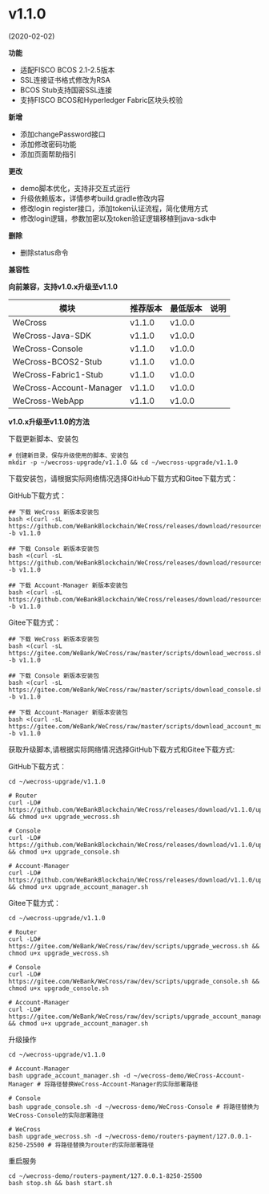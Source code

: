 # v1.1.0
(2020-02-02)

**功能**

- 适配FISCO BCOS 2.1-2.5版本
- SSL连接证书格式修改为RSA
- BCOS Stub支持国密SSL连接
- 支持FISCO BCOS和Hyperledger Fabric区块头校验

**新增**

- 添加changePassword接口
- 添加修改密码功能
- 添加页面帮助指引

**更改**

- demo脚本优化，支持非交互式运行
- 升级依赖版本，详情参考build.gradle修改内容
- 修改login register接口，添加token认证流程，简化使用方式
- 修改login逻辑，参数加密以及token验证逻辑移植到java-sdk中

**删除**

- 删除status命令

**兼容性**

**向前兼容，支持v1.0.x升级至v1.1.0**

|      模块             | 推荐版本     |    最低版本     |   说明      |
| ---------------------| ------------| ---------------|-------------|
| WeCross              | v1.1.0      |    v1.0.0     |              |
| WeCross-Java-SDK     | v1.1.0      |    v1.0.0       |           |
| WeCross-Console      | v1.1.0      |    v1.0.0      |            |
| WeCross-BCOS2-Stub   | v1.1.0      |     v1.0.0      |           |
| WeCross-Fabric1-Stub | v1.1.0      |      v1.0.0      |          |
| WeCross-Account-Manager | v1.1.0      |   v1.0.0      |             |
| WeCross-WebApp       | v1.1.0      |      v1.0.0     |           |

**v1.0.x升级至v1.1.0的方法**

下载更新脚本、安装包

```shell
# 创建新目录，保存升级使用的脚本、安装包
mkdir -p ~/wecross-upgrade/v1.1.0 && cd ~/wecross-upgrade/v1.1.0
```

下载安装包，请根据实际网络情况选择GitHub下载方式和Gitee下载方式：

GitHub下载方式：

```shell
## 下载 WeCross 新版本安装包
bash <(curl -sL https://github.com/WeBankBlockchain/WeCross/releases/download/resources/download_wecross.sh) -b v1.1.0

## 下载 Console 新版本安装包
bash <(curl -sL https://github.com/WeBankBlockchain/WeCross/releases/download/resources/download_console.sh) -b v1.1.0

## 下载 Account-Manager 新版本安装包
bash <(curl -sL https://github.com/WeBankBlockchain/WeCross/releases/download/resources/download_account_manager.sh) -b v1.1.0
```

Gitee下载方式：

```shell
## 下载 WeCross 新版本安装包
bash <(curl -sL https://gitee.com/WeBank/WeCross/raw/master/scripts/download_wecross.sh) -b v1.1.0

## 下载 Console 新版本安装包
bash <(curl -sL https://gitee.com/WeBank/WeCross/raw/master/scripts/download_console.sh) -b v1.1.0

## 下载 Account-Manager 新版本安装包
bash <(curl -sL https://gitee.com/WeBank/WeCross/raw/master/scripts/download_account_manager.sh) -b v1.1.0
```

获取升级脚本,请根据实际网络情况选择GitHub下载方式和Gitee下载方式:

GitHub下载方式：

```shell
cd ~/wecross-upgrade/v1.1.0

# Router
curl -LO# https://github.com/WeBankBlockchain/WeCross/releases/download/v1.1.0/upgrade_wecross.sh && chmod u+x upgrade_wecross.sh

# Console
curl -LO# https://github.com/WeBankBlockchain/WeCross/releases/download/v1.1.0/upgrade_console.sh && chmod u+x upgrade_console.sh

# Account-Manager
curl -LO# https://github.com/WeBankBlockchain/WeCross/releases/download/v1.1.0/upgrade_account_manager.sh && chmod u+x upgrade_account_manager.sh
```

Gitee下载方式：

```shell
cd ~/wecross-upgrade/v1.1.0

# Router
curl -LO# https://gitee.com/WeBank/WeCross/raw/dev/scripts/upgrade_wecross.sh && chmod u+x upgrade_wecross.sh

# Console
curl -LO# https://gitee.com/WeBank/WeCross/raw/dev/scripts/upgrade_console.sh && chmod u+x upgrade_console.sh

# Account-Manager
curl -LO# https://gitee.com/WeBank/WeCross/raw/dev/scripts/upgrade_account_manager.sh && chmod u+x upgrade_account_manager.sh
```

升级操作

```shell
cd ~/wecross-upgrade/v1.1.0

# Account-Manager
bash upgrade_account_manager.sh -d ~/wecross-demo/WeCross-Account-Manager # 将路径替换WeCross-Account-Manager的实际部署路径

# Console
bash upgrade_console.sh -d ~/wecross-demo/WeCross-Console # 将路径替换为WeCross-Console的实际部署路径

# WeCross
bash upgrade_wecross.sh -d ~/wecross-demo/routers-payment/127.0.0.1-8250-25500 # 将路径替换为router的实际部署路径

```

重启服务

```shell
cd ~/wecross-demo/routers-payment/127.0.0.1-8250-25500
bash stop.sh && bash start.sh
```
